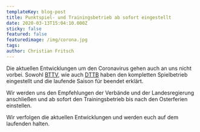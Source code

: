 ```yaml
---
templateKey: blog-post
title: Punktspiel- und Trainingsbetrieb ab sofort eingestellt
date: 2020-03-13T15:04:10.000Z
sticky: false
featured: false
featuredimage: /img/corona.jpg
tags:
author: Christian Fritsch
---
```

Die aktuellen Entwicklungen um den Coronavirus gehen auch an uns nicht vorbei.
Sowohl [BTTV](https://www.bttv.de/news/data/2020/03/13/spielbetrieb-eingestellt/), wie auch [DTTB](https://www.tischtennis.de/news/dttb-setzt-spielbetrieb-mit-sofortiger-wirkung-bis-17-april-aus.html) haben den kompletten Spielbetrieb eingestellt und die laufende Saison für beendet erklärt.

Wir werden uns den Empfehlungen der Verbände und der Landesregierung anschließen und ab sofort den Trainingsbetrieb bis nach den Osterferien einstellen.

Wir verfolgen die aktuellen Entwicklungen und werden euch auf dem laufenden halten.
